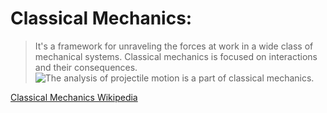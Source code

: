 # Classical Mechanics:
> It's a framework for unraveling the forces at work in a wide class of mechanical systems.
> Classical mechanics is focused on interactions and their consequences.
> ![The analysis of projectile motion is a part of classical mechanics.](https://en.wikipedia.org/wiki/Classical_mechanics#/media/File:Tir_parab%C3%B2lic.svg)


[Classical Mechanics Wikipedia](https://en.wikipedia.org/wiki/Classical_mechanics)                


